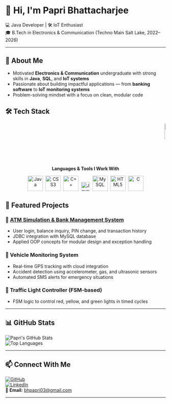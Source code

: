 # 👋 Hi, I'm Papri Bhattacharjee  

💻 Java Developer | 🛠 IoT Enthusiast  
🎓 B.Tech in Electronics & Communication (Techno Main Salt Lake, 2022–2026)  

---

## 🚀 About Me
- Motivated **Electronics & Communication** undergraduate with strong skills in **Java**, **SQL**, and **IoT systems**  
- Passionate about building impactful applications — from **banking software** to **IoT monitoring systems**  
- Problem-solving mindset with a focus on clean, modular code

  
## 🛠 Tech Stack

<p align="center">
  <!-- Row 1: left → right -->
  <marquee behavior="scroll" direction="left" scrollamount="6" style="margin-bottom:10px;">
    <img src="https://cdn.jsdelivr.net/gh/devicons/devicon/icons/java/java-original.svg" width="48" alt="Java" />&nbsp;&nbsp;
    <img src="https://cdn.jsdelivr.net/gh/devicons/devicon/icons/css3/css3-original.svg" width="48" alt="CSS3" />&nbsp;&nbsp;
    <img src="https://cdn.jsdelivr.net/gh/devicons/devicon/icons/cplusplus/cplusplus-original.svg" width="48" alt="C++" />&nbsp;&nbsp;
    <img src="https://img.shields.io/badge/Java%20DSA-ED8B00?style=for-the-badge&logo=java&logoColor=white" height="28" alt="Java DSA" />&nbsp;&nbsp;
  </marquee>

  <!-- Row 2: right → left -->
  <marquee behavior="scroll" direction="right" scrollamount="4" style="margin-top:6px;">
    <img src="https://cdn.jsdelivr.net/gh/devicons/devicon/icons/mysql/mysql-original.svg" width="48" alt="MySQL" />&nbsp;&nbsp;
    <img src="https://cdn.jsdelivr.net/gh/devicons/devicon/icons/html5/html5-original.svg" width="48" alt="HTML5" />&nbsp;&nbsp;
    <img src="https://cdn.jsdelivr.net/gh/devicons/devicon/icons/c/c-original.svg" width="48" alt="C" />&nbsp;&nbsp;
  </marquee>
</p>

<!-- Static fallback -->
<p align="center"><b>Languages & Tools I Work With</b></p>
<p align="center">
  <img src="https://cdn.jsdelivr.net/gh/devicons/devicon/icons/java/java-original.svg" width="48" alt="Java" />&nbsp;
  <img src="https://cdn.jsdelivr.net/gh/devicons/devicon/icons/css3/css3-original.svg" width="48" alt="CSS3" />&nbsp;
  <img src="https://cdn.jsdelivr.net/gh/devicons/devicon/icons/cplusplus/cplusplus-original.svg" width="48" alt="C++" />&nbsp;
  <img src="https://img.shields.io/badge/Java%20DSA-ED8B00?style=for-the-badge&logo=java&logoColor=white" height="28" alt="Java DSA" />&nbsp;
  <img src="https://cdn.jsdelivr.net/gh/devicons/devicon/icons/mysql/mysql-original.svg" width="48" alt="MySQL" />&nbsp;
  <img src="https://cdn.jsdelivr.net/gh/devicons/devicon/icons/html5/html5-original.svg" width="48" alt="HTML5" />&nbsp;
  <img src="https://cdn.jsdelivr.net/gh/devicons/devicon/icons/c/c-original.svg" width="48" alt="C" />
</p>



## 📌 Featured Projects

### 🏦 [ATM Simulation & Bank Management System](https://github.com/papri221003/Bank-Management-System)
- User login, balance inquiry, PIN change, and transaction history  
- JDBC integration with MySQL database  
- Applied OOP concepts for modular design and exception handling  

### 🚗 Vehicle Monitoring System
- Real-time GPS tracking with cloud integration  
- Accident detection using accelerometer, gas, and ultrasonic sensors  
- Automated SMS alerts for emergency situations  

### 🚦 Traffic Light Controller (FSM-based)
- FSM logic to control red, yellow, and green lights in timed cycles  

---

## 📊 GitHub Stats
![Papri's GitHub Stats](https://github-readme-stats.vercel.app/api?username=papri221003&show_icons=true&theme=radical)  
![Top Languages](https://github-readme-stats.vercel.app/api/top-langs/?username=papri221003&layout=compact&theme=radical)  

---

## 📫 Connect With Me
[![GitHub](https://img.shields.io/badge/GitHub-181717?logo=github&logoColor=white)](https://github.com/papri221003)  
[![LinkedIn](https://img.shields.io/badge/LinkedIn-0A66C2?logo=linkedin&logoColor=white)](#)  
📧 **Email:** bhpapri03@gmail.com  

---

